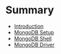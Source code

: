 # Summary

* [Introduction](README.md)
* [MongoDB Setup](/mongo-setup.md)
* [MongoDB Shell](/mongo-shell.md)
* [MongoDB Driver](mongodb-driver.md)

